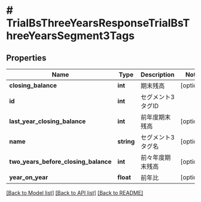 # # TrialBsThreeYearsResponseTrialBsThreeYearsSegment3Tags

## Properties

Name | Type | Description | Notes
------------ | ------------- | ------------- | -------------
**closing_balance** | **int** | 期末残高 | [optional]
**id** | **int** | セグメント3タグID |
**last_year_closing_balance** | **int** | 前年度期末残高 | [optional]
**name** | **string** | セグメント3タグ名 | [optional]
**two_years_before_closing_balance** | **int** | 前々年度期末残高 | [optional]
**year_on_year** | **float** | 前年比 | [optional]

[[Back to Model list]](../../README.md#models) [[Back to API list]](../../README.md#endpoints) [[Back to README]](../../README.md)
